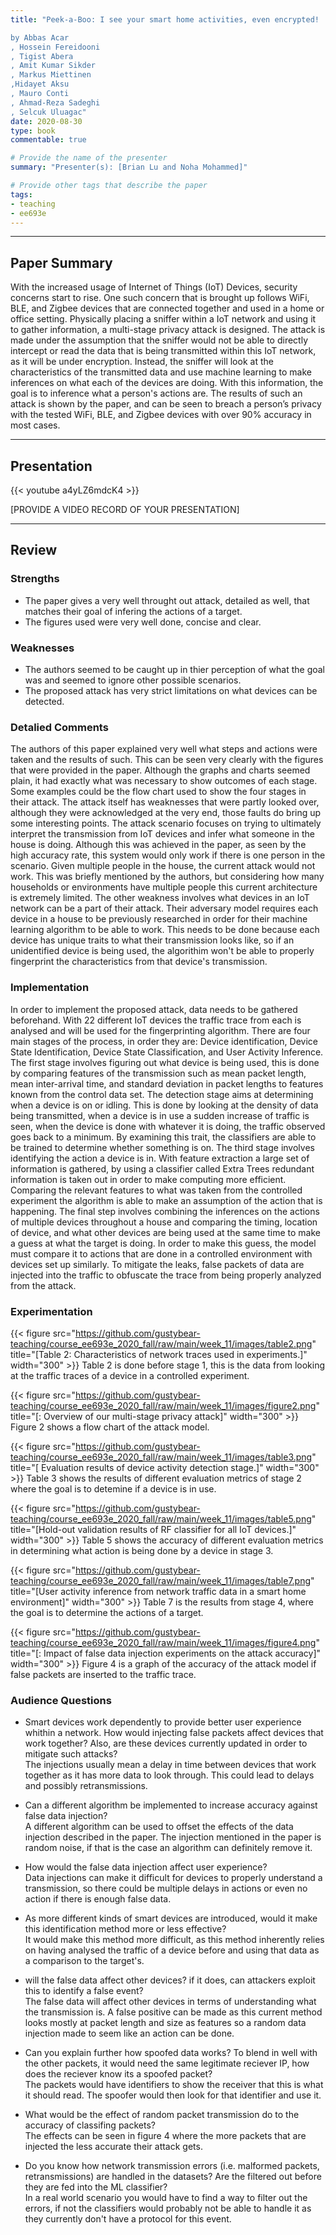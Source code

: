 ```yaml
---
title: "Peek-a-Boo: I see your smart home activities, even encrypted!

by Abbas Acar
, Hossein Fereidooni
, Tigist Abera
, Amit Kumar Sikder
, Markus Miettinen
,Hidayet Aksu
, Mauro Conti
, Ahmad-Reza Sadeghi
, Selcuk Uluagac"
date: 2020-08-30
type: book
commentable: true

# Provide the name of the presenter
summary: "Presenter(s): [Brian Lu and Noha Mohammed]"

# Provide other tags that describe the paper
tags:
- teaching
- ee693e
---
```


***
## Paper Summary
  With the increased usage of Internet of Things (IoT) Devices, security concerns start to rise. One such concern that is brought up follows WiFi, BLE, and Zigbee devices that are connected together and used in a home or office setting. Physically placing a sniffer within a IoT network and using it to gather information, a multi-stage privacy attack is designed. The attack is made under the assumption that the sniffer would not be able to directly intercept or read the data that is being transmitted within this IoT network, as it will be under encryption. Instead, the sniffer will look at the characteristics of the transmitted data and use machine learning to make inferences on what each of the devices are doing. With this information, the goal is to inference what a person's actions are. The results of such an attack is shown by the paper, and can be seen to breach a person’s privacy with the tested WiFi, BLE, and Zigbee devices with over 90% accuracy in most cases.



***

## Presentation
{{< youtube a4yLZ6mdcK4 >}}

[PROVIDE A VIDEO RECORD OF YOUR PRESENTATION]
***

## Review
### Strengths
- The paper gives a very well throught out attack, detailed as well, that matches their goal of infering the actions of a target.
- The figures used were very well done, concise and clear.

### Weaknesses
- The authors seemed to be caught up in thier perception of what the goal was and seemed to ignore other possible scenarios.
- The proposed attack has very strict limitations on what devices can be detected.

### Detalied Comments
The authors of this paper explained very well what steps and actions were taken and the results of such. This can be seen very clearly with the figures that were provided in the paper. Although the graphs and charts seemed plain, it had exactly what was necessary to show outcomes of each stage. Some examples could be the flow chart used to show the four stages in their attack. The attack itself has weaknesses that were partly looked over, although they were acknowledged at the very end, those faults do bring up some interesting points. The attack scenario focuses on trying to ultimately interpret the transmission from IoT devices and infer what someone in the house is doing. Although this was achieved in the paper, as seen by the high accuracy rate, this system would only work if there is one person in the scenario. Given multiple people in the house, the current attack would not work. This was briefly mentioned by the authors, but considering how many households or environments have multiple people this current architecture is extremely limited. The other weakness involves what devices in an IoT network can be a part of their attack. Their adversary model requires each device in a house to be previously researched in order for their machine learning algorithm to be able to work. This needs to be done because each device has unique traits to what their transmission looks like, so if an unidentified device is being used, the algorithim won't be able to properly fingerprint the characteristics from that device's transmission.

### Implementation
In order to implement the proposed attack, data needs to be gathered beforehand. With 22 different IoT devices the traffic trace from each is analysed and will be used for the fingerprinting algorithm. There are four main stages of the process, in order they are: Device identification, Device State Identification, Device State Classification, and User Activity Inference. The first stage involves figuring out what device is being used, this is done by comparing features of the transmission such as mean packet length, mean inter-arrival time, and standard deviation in packet lengths to features known from the control data set. The detection stage aims at determining when a device is on or idling. This is done by looking at the density of data being transmitted, when a device is in use a sudden increase of traffic is seen, when the device is done with whatever it is doing, the traffic observed goes back to a minimum. By examining this trait, the classifiers are able to be trained to determine whether something is on. The third stage involves identifying the action a device is in. With feature extraction a large set of information is gathered, by using a classifier called Extra Trees redundant information is taken out in order to make computing more efficient. Comparing the relevant features to what was taken from the controlled experiment the algorithm is able to make an assumption of the action that is happening. The final step involves combining the inferences on the actions of multiple devices throughout a house and comparing the timing, location of device, and what other devices are being used at the same time to make a guess at what the target is doing. In order to make this guess, the model must compare it to actions that are done in a controlled environment with devices set up similarly. To mitigate the leaks, false packets of data are injected into the traffic to obfuscate the trace from being properly analyzed from the attack.


### Experimentation


{{< figure src="https://github.com/gustybear-teaching/course_ee693e_2020_fall/raw/main/week_11/images/table2.png" title="[Table 2: Characteristics of network traces used in experiments.]" width="300" >}}
Table 2 is done before stage 1, this is the data from looking at the traffic traces of a device in a controlled experiment.

{{< figure src="https://github.com/gustybear-teaching/course_ee693e_2020_fall/raw/main/week_11/images/figure2.png" title="[: Overview of our multi-stage privacy attack]" width="300" >}}
Figure 2 shows a flow chart of the attack model.

{{< figure src="https://github.com/gustybear-teaching/course_ee693e_2020_fall/raw/main/week_11/images/table3.png" title="[ Evaluation results of device activity detection stage.]" width="300" >}}
Table 3 shows the results of different evaluation metrics of stage 2 where the goal is to detemine if a device is in use.

{{< figure src="https://github.com/gustybear-teaching/course_ee693e_2020_fall/raw/main/week_11/images/table5.png" title="[Hold-out validation results of RF classifier for all IoT devices.]" width="300" >}}
Table 5 shows the accuracy of different evaluation metrics in determining what action is being done by a device in stage 3.

{{< figure src="https://github.com/gustybear-teaching/course_ee693e_2020_fall/raw/main/week_11/images/table7.png" title="[User activity inference from network traffic data in a smart home environment]" width="300" >}}
Table 7 is the results from stage 4, where the goal is to determine the actions of a target.

{{< figure src="https://github.com/gustybear-teaching/course_ee693e_2020_fall/raw/main/week_11/images/figure4.png" title="[: Impact of false data injection experiments on the attack accuracy]" width="300" >}}
Figure 4 is a graph of the accuracy of the attack model if false packets are inserted to the traffic trace.

### Audience Questions

- Smart devices work dependently to provide better user experience whithin a network. How would injecting false packets affect devices that work together? Also, are these devices currently updated in order to mitigate such attacks?
 <br />The injections usually mean a delay in time between devices that work together as it has more data to look through. This could lead to delays and possibly retransmissions.


- Can a different algorithm be implemented to increase accuracy against false data injection?
<br />A different algorithm can be used to offset the effects of the data injection described in the paper. The injection mentioned in the paper is random noise, if that is the case an algorithm can definitely remove it.

- How would the false data injection affect user experience?
  <br />Data injections can make it difficult for devices to properly understand a transmission, so there could be multiple delays in actions or even no action if there is enough false data.


- As more different kinds of smart devices are introduced, would it make this identification method more or less effective?
 <br />It would make this method more difficult, as this method inherently relies on having analysed the traffic of a device before and using that data as a comparison to the target's.

- will the false data affect other devices? if it does, can attackers exploit this to identify a false event?
 <br />The false data will affect other devices in terms of understanding what the transmission is. A false positive can be made as this current method looks mostly at packet length and size as features so a random data injection made to seem like an action can be done.

- Can you explain further how spoofed data works? To blend in well with the other packets, it would need the same legitimate reciever IP, how does the reciever know its a spoofed packet?
 <br />The packets would have identifiers to show the receiver that this is what it should read. The spoofer would then look for that identifier and use it.

- What would be the effect of random packet transmission do to the accuracy of classifing packets?
 <br />The effects can be seen in figure 4 where the more packets that are injected the less accurate their attack gets.

- Do you know how network transmission errors (i.e. malformed packets, retransmissions) are handled in the datasets? Are the filtered out before they are fed into the ML classifier?
 <br />In a real world scenario you would have to find a way to filter out the errors, if not the classifiers would probably not be able to handle it as they currently don't have a protocol for this event.
